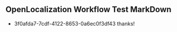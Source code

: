 ## OpenLocalization Workflow Test MarkDown
* 3f0afda7-7cdf-4122-8653-0a6ec0f3df43 
thanks!<!--HONumber=Mar16_HO4-->
